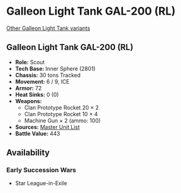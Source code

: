 # Galleon Light Tank GAL-200 (RL) 

[Other Galleon Light Tank variants](../galleon_light_tank.md) 

## Galleon Light Tank GAL-200 (RL) 

- **Role:** Scout 
- **Tech Base:** Inner Sphere (2801) 
- **Chassis:** 30 tons Tracked 
- **Movement:** 6 / 9, ICE 
- **Armor:** 72 
- **Heat Sinks:** 0 (0) 
- **Weapons:** 
  - Clan Prototype Rocket 20 × 2 
  - Clan Prototype Rocket 10 × 4 
  - Machine Gun × 2 (ammo: 100) 
- **Sources:** [Master Unit List](http://masterunitlist.info/Unit/Details/1180) 
- **Battle Value:** 443 

## Availability 

### Early Succession Wars 

- Star League-in-Exile 

